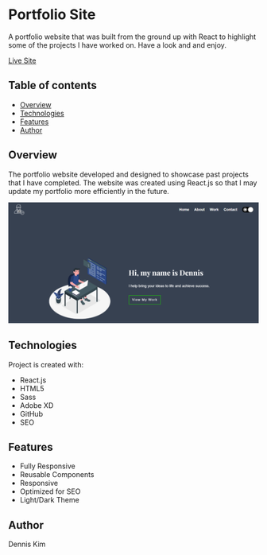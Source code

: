 # Portfolio Site

A portfolio website that was built from the ground up with React to highlight some of the projects I have worked on. Have a look and and enjoy.

[Live Site](https://denniskimweb.ca/)

## Table of contents

- [Overview](#overview)
- [Technologies](#technologies)
- [Features](#features)
- [Author](#author)

## Overview

The portfolio website developed and designed to showcase past projects that I have completed. The website was created using React.js so that I may update my portfolio more efficiently in the future.

![portfolio-thumbnail](/src/Assets/Img/portfolio-screenshot-dark.webp)

## Technologies

Project is created with:

- React.js
- HTML5
- Sass
- Adobe XD
- GitHub
- SEO

## Features

- Fully Responsive
- Reusable Components
- Responsive
- Optimized for SEO
- Light/Dark Theme

## Author

Dennis Kim
